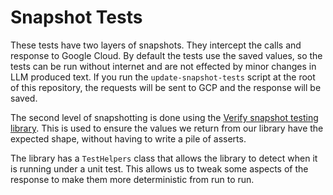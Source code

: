 # Snapshot Tests

These tests have two layers of snapshots. They intercept the calls and response to Google Cloud.
By default the tests use the saved values, so the tests can be run without internet and are not
effected by minor changes in LLM produced text. If you run the `update-snapshot-tests` script
at the root of this repository, the requests will be sent to GCP and the response will be saved.

The second level of snapshotting is done using the
[Verify snapshot testing library](https://github.com/VerifyTests/Verify).
This is used to ensure the values we return from our library have the expected shape,
without having to write a pile of asserts.

The library has a `TestHelpers` class that allows the library to detect when it is running
under a unit test. This allows us to tweak some aspects of the response to make them more
deterministic from run to run.
